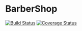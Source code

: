 # BarberShop
[![Build Status](https://secure.travis-ci.org/Necromant1k/BarberShop.png?branch=master)](https://travis-ci.org/Necromant1k/BarbershopOnline)
[![Coverage Status](https://coveralls.io/repos/github/Necromant1k/BarbershopOnline/badge.svg?branch=master)](https://coveralls.io/github/Necromant1k/BarbershopOnline?branch=master)

